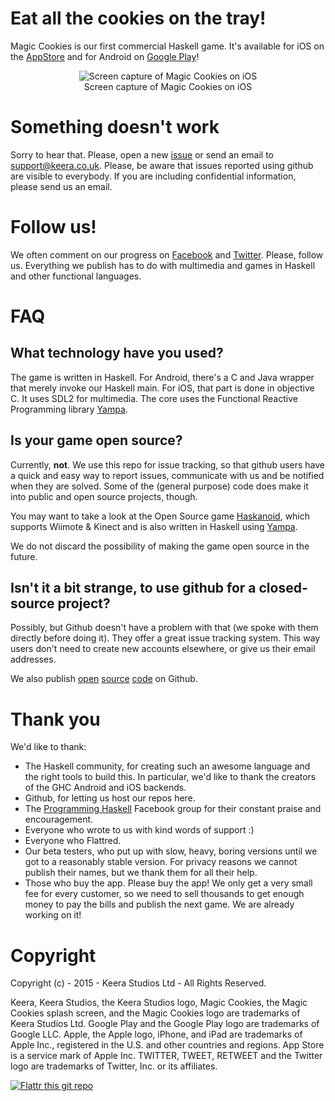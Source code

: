 # Eat all the cookies on the tray!

Magic Cookies is our first commercial Haskell game. It's available for iOS on the [AppStore](https://itunes.apple.com/us/app/magic-cookies/id1244709871) and for Android on [Google Play](https://play.google.com/store/apps/details?id=uk.co.keera.games.magiccookies)!

<p align="center">
<img src="https://github.com/keera-studios/magic-cookies/raw/master/screencap.gif" alt="Screen capture of Magic Cookies on iOS" /> <br /> Screen capture of Magic Cookies on iOS
</p>

# Something doesn't work
Sorry to hear that. Please, open a new [issue](https://github.com/keera-studios/magic-cookies/issues/new) or send an email to [support@keera.co.uk](mailto:support@keera.co.uk). Please, be aware that issues reported using github are visible to everybody. If you are including confidential information, please send us an email.

# Follow us!
We often comment on our progress on [Facebook](http://facebook.com/keerastudios) and [Twitter](http://twitter.com/KeeraStudios). Please, follow us. Everything we publish has to do with multimedia and games in Haskell and other functional languages.

# FAQ
## What technology have you used?
The game is written in Haskell. For Android, there's a C and Java wrapper that merely invoke our Haskell main. For iOS, that part is done in objective C. It uses SDL2 for multimedia. The core uses the Functional Reactive Programming library [Yampa](http://github.com/ivanperez-keera/Yampa).

## Is your game open source?
Currently, **not**. We use this repo for issue tracking, so that github users have a quick and easy way to report issues, communicate with us and be notified when they are solved. Some of the (general purpose) code does make it into public and open source projects, though.

You may want to take a look at the Open Source game [Haskanoid](http://github.com/ivanperez-keera/haskanoid), which supports Wiimote & Kinect and is also written in Haskell using [Yampa](http://github.com/ivanperez-keera/Yampa).

We do not discard the possibility of making the game open source in the future.

## Isn't it a bit strange, to use github for a closed-source project?
Possibly, but Github doesn't have a problem with that (we spoke with them directly before doing it). They offer a great issue tracking system. This way users don't need to create new accounts elsewhere, or give us their email addresses.

We also publish [open](https://github.com/keera-studios/keera-hails) [source](https://github.com/keera-studios/keera-posture) [code](https://github.com/keera-studios/keera-callbacks) on Github.

# Thank you
We'd like to thank:
* The Haskell community, for creating such an awesome language and the right tools to build this. In particular, we'd like to thank the creators of the GHC Android and iOS backends.
* Github, for letting us host our repos here.
* The [Programming Haskell](https://www.facebook.com/groups/programming.haskell/) Facebook group for their constant praise and encouragement.
* Everyone who wrote to us with kind words of support :)
* Everyone who Flattred.
* Our beta testers, who put up with slow, heavy, boring versions until we got to a reasonably stable version. For privacy reasons we cannot publish their names, but we thank them for all their help.
* Those who buy the app. Please buy the app! We only get a very small fee for every customer, so we need to sell thousands to get enough money to pay the bills and publish the next game. We are already working on it!

# Copyright

Copyright (c) - 2015 - Keera Studios Ltd - All Rights Reserved.

Keera, Keera Studios, the Keera Studios logo, Magic Cookies, the Magic Cookies
splash screen, and the Magic Cookies logo are trademarks of Keera Studios Ltd.
Google Play and the Google Play logo are trademarks of Google LLC. Apple, the
Apple logo, iPhone, and iPad are trademarks of Apple Inc., registered in the
U.S. and other countries and regions. App Store is a service mark of Apple Inc.
TWITTER, TWEET, RETWEET and the Twitter logo are trademarks of Twitter, Inc. or
its affiliates.

[![Flattr this git repo](http://api.flattr.com/button/flattr-badge-large.png)](https://flattr.com/submit/auto?user_id=ivanperez-keera&url=https://github.com/keera-studios/magic-cookies&title=Magic%20Cookies&language=&tags=github&category=software)

